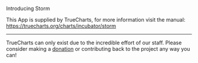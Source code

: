 Introducing Storm


This App is supplied by TrueCharts, for more information visit the manual: https://truecharts.org/charts/incubator/storm

---

TrueCharts can only exist due to the incredible effort of our staff.
Please consider making a [donation](https://truecharts.org/docs/about/sponsor) or contributing back to the project any way you can!
